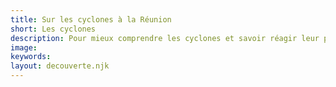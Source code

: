```yaml
---
title: Sur les cyclones à la Réunion
short: Les cyclones
description: Pour mieux comprendre les cyclones et savoir réagir leur passage.
image:
keywords:
layout: decouverte.njk
---
```

